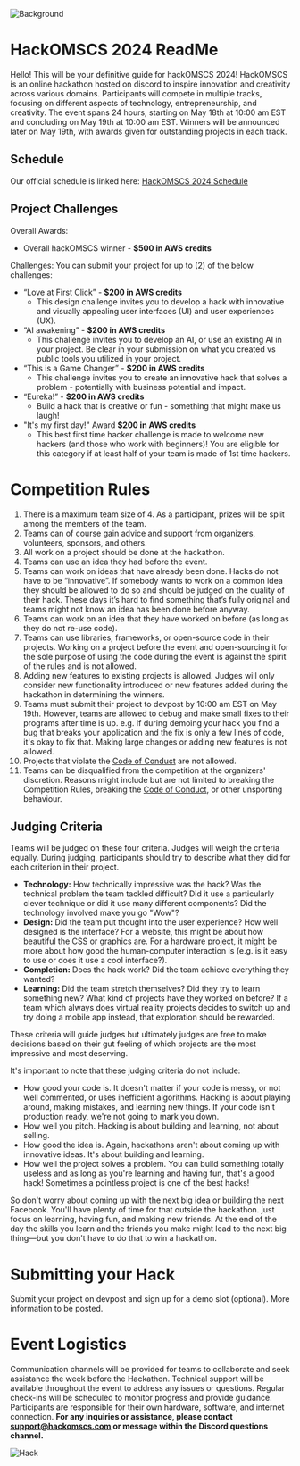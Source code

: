 ![Background](https://d112y698adiu2z.cloudfront.net/photos/production/challenge_background_images/002/747/253/datas/original.jpg)

# HackOMSCS 2024 ReadMe
Hello! This will be your definitive guide for hackOMSCS 2024! 
HackOMSCS is an online hackathon hosted on discord to inspire innovation and creativity across various domains. Participants will compete in multiple tracks, focusing on different aspects of technology, entrepreneurship, and creativity. The event spans 24 hours, starting on May 18th at 10:00 am EST and concluding on May 19th at 10:00 am EST. Winners will be announced later on May 19th, with awards given for outstanding projects in each track.

## Schedule
Our official schedule is linked here: [HackOMSCS 2024 Schedule](https://docs.google.com/spreadsheets/d/1NllQFHQAlXBUs-rexLgBFh30O9Txyi8rgdTBzWMXMkM/edit#gid=466839176)

## Project Challenges
Overall Awards:
- Overall hackOMSCS winner - **$500 in AWS credits**

Challenges: You can submit your project for up to (2) of the below challenges:
-   “Love at First Click” - **$200 in AWS credits**
	-   This design challenge invites you to develop a hack with innovative and visually appealing user interfaces (UI) and user experiences (UX).
-   “AI awakening” - **$200 in AWS credits**
	-   This challenge invites you to develop an AI, or use an existing AI in your project. Be clear in your submission on what you created vs public tools you utilized in your project.
-   “This is a Game Changer” - **$200 in AWS credits**
	- This challenge invites you to create an innovative hack that solves a problem - potentially with business potential and impact.
-   “Eureka!” -  **$200 in AWS credits**
	- Build a hack that is creative or fun - something that might make us laugh!
-   "It's my first day!" Award **$200 in AWS credits**
	-   This best first time hacker challenge is made to welcome new hackers (and those who work with beginners)! You are eligible for this category if at least half of your team is made of 1st time hackers.

# Competition Rules
1.  There is a maximum team size of 4. As a participant, prizes will be split among the members of the team.
2.  Teams can of course gain advice and support from organizers, volunteers, sponsors, and others.
3.  All work on a project should be done at the hackathon.
4.  Teams can use an idea they had before the event.
5.  Teams can work on ideas that have already been done. Hacks do not have to be “innovative”. If somebody wants to work on a common idea they should be allowed to do so and should be judged on the quality of their hack. These days it’s hard to find something that’s fully original and teams might not know an idea has been done before anyway.
6.  Teams can work on an idea that they have worked on before (as long as they do not re-use code).
7.  Teams can use libraries, frameworks, or open-source code in their projects. Working on a project before the event and open-sourcing it for the sole purpose of using the code during the event is against the spirit of the rules and is not allowed.
8.  Adding new features to existing projects is allowed. Judges will only consider new functionality introduced or new features added during the hackathon in determining the winners.
9.  Teams must submit their project to devpost by 10:00 am EST on May 19th. However, teams are allowed to debug and make small fixes to their programs after time is up. e.g. If during demoing your hack you find a bug that breaks your application and the fix is only a few lines of code, it's okay to fix that. Making large changes or adding new features is not allowed.
10.  Projects that violate the  [Code of Conduct](http://static.mlh.io/docs/mlh-code-of-conduct.pdf)  are not allowed.
11.  Teams can be disqualified from the competition at the organizers' discretion. Reasons might include but are not limited to breaking the Competition Rules, breaking the  [Code of Conduct](http://static.mlh.io/docs/mlh-code-of-conduct.pdf), or other unsporting behaviour.

## Judging Criteria

Teams will be judged on these four criteria. Judges will weigh the criteria equally. During judging, participants should try to describe what they did for each criterion in their project.

-   **Technology:**  How technically impressive was the hack? Was the technical problem the team tackled difficult? Did it use a particularly clever technique or did it use many different components? Did the technology involved make you go "Wow"?
-   **Design:**  Did the team put thought into the user experience? How well designed is the interface? For a website, this might be about how beautiful the CSS or graphics are. For a hardware project, it might be more about how good the human-computer interaction is (e.g. is it easy to use or does it use a cool interface?).
-   **Completion:**  Does the hack work? Did the team achieve everything they wanted?
-   **Learning:**  Did the team stretch themselves? Did they try to learn something new? What kind of projects have they worked on before? If a team which always does virtual reality projects decides to switch up and try doing a mobile app instead, that exploration should be rewarded.

These criteria will guide judges but ultimately judges are free to make decisions based on their gut feeling of which projects are the most impressive and most deserving.

It's important to note that these judging criteria do not include:

-   How good your code is. It doesn't matter if your code is messy, or not well commented, or uses inefficient algorithms. Hacking is about playing around, making mistakes, and learning new things. If your code isn't production ready, we're not going to mark you down.
-   How well you pitch. Hacking is about building and learning, not about selling.
-   How good the idea is. Again, hackathons aren't about coming up with innovative ideas. It's about building and learning.
-   How well the project solves a problem. You can build something totally useless and as long as you're learning and having fun, that's a good hack! Sometimes a pointless project is one of the best hacks!

So don't worry about coming up with the next big idea or building the next Facebook. You'll have plenty of time for that outside the hackathon. just focus on learning, having fun, and making new friends. At the end of the day the skills you learn and the friends you make might lead to the next big thing—but you don't have to do that to win a hackathon.


# Submitting your Hack
Submit your project on devpost and sign up for a demo slot (optional). More information to be posted.

# Event Logistics
Communication channels will be provided for teams to collaborate and seek assistance the week before the Hackathon.
Technical support will be available throughout the event to address any issues or questions.
Regular check-ins will be scheduled to monitor progress and provide guidance.
Participants are responsible for their own hardware, software, and internet connection.
**For any inquiries or assistance, please contact [support@hackomscs.com](mailto:support@hackomscs.com) or message within the Discord questions channel.**

![Hack](https://i.imgur.com/UwhXB1l.png)

